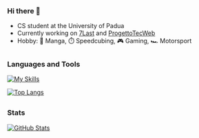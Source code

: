 ### Hi there 👋
- CS student at the University of Padua
- Currently working on [7Last](https://github.com/orgs/7Last) and [ProgettoTecWeb](https://github.com/FabioMeneghini/ProgettoTecWeb)
- Hobby: 📗 Manga, ⏱️ Speedcubing, 🎮 Gaming, 🏎️ Motorsport

##
### Languages and Tools

[![My Skills](https://skillicons.dev/icons?i=py,c,cpp,html,css,php,bash,latex,qt,git,vscode&perline=6)](https://github.com/G4utama)

<!-- [![LeetCode](https://img.shields.io/badge/LeetCode-000000?style=for-the-badge&logo=LeetCode&logoColor=#d16c06)](https://leetcode.com/G4utama)
[![LinkedIn](https://img.shields.io/badge/linkedin-%230077B5.svg?style=for-the-badge&logo=linkedin&logoColor=white)](https://www.linkedin.com/in/leonardo-baldo-6a79652bb) -->

[![Top Langs](https://github-readme-stats.vercel.app/api/top-langs/?username=G4utama&layout=compact&theme=transparent)](https://github.com/G4utama)
<!-- [![Top Langs](https://github-readme-stats.vercel.app/api/top-langs/?username=G4utama&layout=donut-vertical)](https://github.com/G4utama) -->

##
### Stats
[![GitHub Stats](https://github-readme-stats.vercel.app/api?username=G4utama&show_icons=true&count_private=true&theme=transparent&rank_icon=github)](https://github.com/G4utama)
